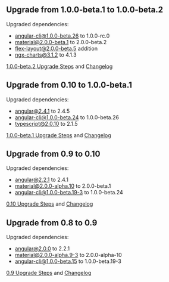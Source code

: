 ## Upgrade from 1.0.0-beta.1 to 1.0.0-beta.2

Upgraded dependencies:
 - angular-cli@1.0.0-beta.26 to 1.0.0-rc.0
 - material@2.0.0-beta.1 to 2.0.0-beta.2
 - flex-layout@2.0.0-beta.5 addition
 - ngx-charts@3.1.2 to 4.1.3

[1.0.0-beta.2 Upgrade Steps](https://github.com/Teradata/covalent-quickstart/pull/46/commits) and [Changelog](https://github.com/Teradata/covalent/blob/develop/docs/CHANGELOG.md#100-beta2-hotel-california-2017-02-23)

## Upgrade from 0.10 to 1.0.0-beta.1

Upgraded dependencies:
 - angular@2.4.1 to 2.4.5
 - angular-cli@1.0.0-beta.24 to 1.0.0-beta.26
 - typescript@2.0.10 to 2.1.5

[1.0.0-beta.1 Upgrade Steps](https://github.com/Teradata/covalent-quickstart/pull/34/commits) and [Changelog](https://github.com/Teradata/covalent/blob/v1.0.0-beta.1/docs/CHANGELOG.md#100-beta1-purple-rain-2017-01-30)

## Upgrade from 0.9 to 0.10

Upgraded dependencies:
 - angular@2.2.1 to 2.4.1
 - material@2.0.0-alpha.10 to 2.0.0-beta.1
 - angular-cli@1.0.0-beta.19-3 to 1.0.0-beta.24

[0.10 Upgrade Steps](https://github.com/Teradata/covalent-quickstart/pull/26/commits) and [Changelog](https://github.com/Teradata/covalent/blob/v0.10.0/docs/CHANGELOG.md#0100-bedlington-cummerbund-2016-12-30)

## Upgrade from 0.8 to 0.9

Upgraded dependencies:
 - angular@2.0.0 to 2.2.1
 - material@2.0.0-alpha.9-3 to 2.0.0-alpha-10
 - angular-cli@1.0.0-beta.15 to 1.0.0-beta.19-3

[0.9 Upgrade Steps](https://github.com/Teradata/covalent-quickstart/pull/20/commits) and [Changelog](https://github.com/Teradata/covalent/blob/develop/docs/CHANGELOG.md#090-pallettown-cummerbund-2016-11-21)
